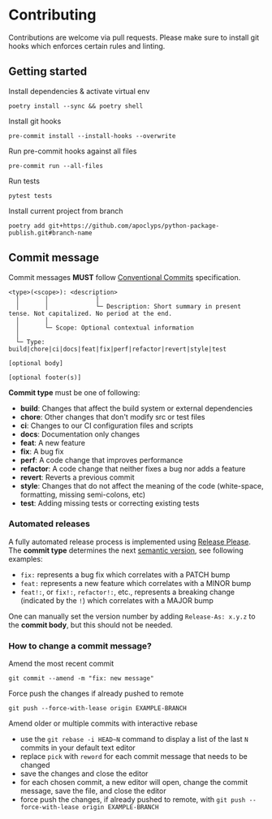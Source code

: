 # Contributing

Contributions are welcome via pull requests. Please make sure to install git
hooks which enforces certain rules and linting.

## Getting started

Install dependencies & activate virtual env

```shell
poetry install --sync && poetry shell
```

Install git hooks

```shell
pre-commit install --install-hooks --overwrite
```

Run pre-commit hooks against all files

```shell
pre-commit run --all-files
```

Run tests

```shell
pytest tests
```

Install current project from branch

```shell
poetry add git+https://github.com/apoclyps/python-package-publish.git#branch-name
```

## Commit message

Commit messages **MUST** follow [Conventional
Commits](https://www.conventionalcommits.org/) specification.

```
<type>(<scope>): <description>
  │       │             │
  │       │             └─ Description: Short summary in present tense. Not capitalized. No period at the end.
  │       │
  │       └─ Scope: Optional contextual information
  │
  └─ Type: build|chore|ci|docs|feat|fix|perf|refactor|revert|style|test

[optional body]

[optional footer(s)]
```

**Commit type** must be one of following:

- **build**: Changes that affect the build system or external dependencies
- **chore**: Other changes that don't modify src or test files
- **ci**: Changes to our CI configuration files and scripts
- **docs**: Documentation only changes
- **feat**: A new feature
- **fix**: A bug fix
- **perf**: A code change that improves performance
- **refactor**: A code change that neither fixes a bug nor adds a feature
- **revert**: Reverts a previous commit
- **style**: Changes that do not affect the meaning of the code (white-space,
  formatting, missing semi-colons, etc)
- **test**: Adding missing tests or correcting existing tests

### Automated releases

A fully automated release process is implemented using [Release
Please](https://github.com/googleapis/release-please). The **commit type**
determines the next [semantic version](https://semver.org/), see following
examples:

- `fix:` represents a bug fix which correlates with a PATCH bump
- `feat:` represents a new feature which correlates with a MINOR bump
- `feat!:`, or `fix!:`, `refactor!:`, etc., represents a breaking change
  (indicated by the `!`) which correlates with a MAJOR bump

One can manually set the version number by adding `Release-As: x.y.z` to the
**commit body**, but this should not be needed.

### How to change a commit message?

Amend the most recent commit

```shell
git commit --amend -m "fix: new message"
```

Force push the changes if already pushed to remote

```shell
git push --force-with-lease origin EXAMPLE-BRANCH
```

Amend older or multiple commits with interactive rebase

- use the `git rebase -i HEAD~N` command to display a list of the last `N`
  commits in your default text editor
- replace `pick` with `reword` for each commit message that needs to be changed
- save the changes and close the editor
- for each chosen commit, a new editor will open, change the commit message,
  save the file, and close the editor
- force push the changes, if already pushed to remote, with `git push
--force-with-lease origin EXAMPLE-BRANCH`
